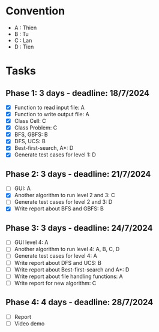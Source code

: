 # Convention
- A : Thien
- B : Tu
- C : Lan
- D : Tien

# Tasks
## Phase 1: 3 days - deadline: 18/7/2024
- [x] Function to read input file: A
- [x] Function to write output file: A
- [x] Class Cell: C
- [x] Class Problem: C
- [x] BFS, GBFS: B
- [x] DFS, UCS: B
- [x] Best-first-search, A*: D
- [x] Generate test cases for level 1: D

## Phase 2: 3 days - deadline: 21/7/2024
- [ ] GUI: A
- [x] Another algorithm to run level 2 and 3: C
- [ ] Generate test cases for level 2 and 3: D
- [x] Write report about BFS and GBFS: B

## Phase 3: 3 days - deadline: 24/7/2024
- [ ] GUI level 4: A
- [ ] Another algorithm to run level 4: A, B, C, D
- [ ] Generate test cases for level 4: A
- [ ] Write report about DFS and UCS: B
- [ ] Write report about Best-first-search and A*: D
- [ ] Write report about file handling functions: A
- [ ] Write report for new algorithm: C

## Phase 4: 4 days - deadline: 28/7/2024
- [ ] Report
- [ ] Video demo